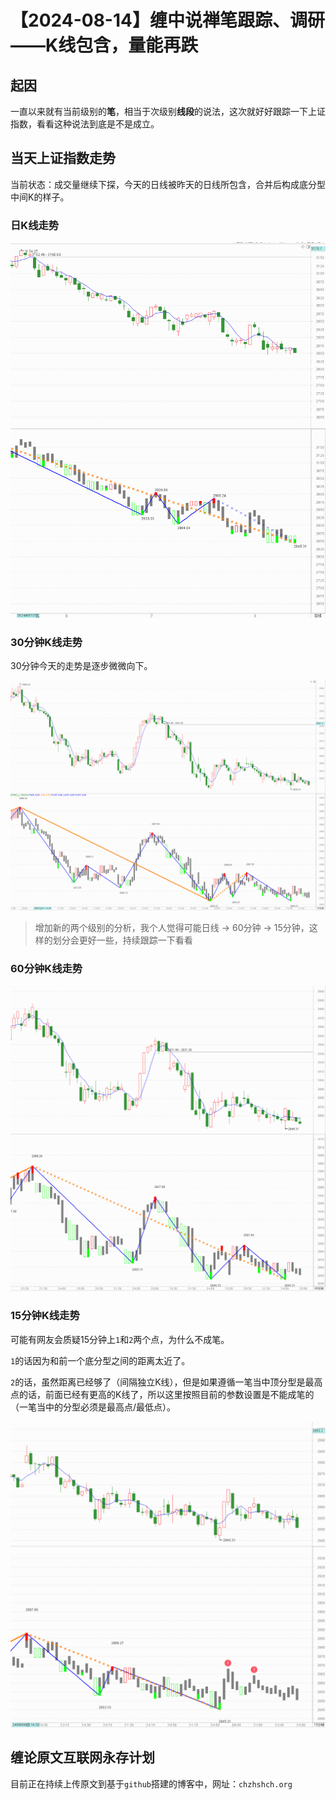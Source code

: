 # 【2024-08-14】缠中说禅笔跟踪、调研——K线包含，量能再跌
## 起因

一直以来就有当前级别的**笔**，相当于次级别**线段**的说法，这次就好好跟踪一下上证指数，看看这种说法到底是不是成立。



## 当天上证指数走势

当前状态：成交量继续下探，今天的日线被昨天的日线所包含，合并后构成底分型中间K的样子。



### 日K线走势

![](day\20240814.png)



### 30分钟K线走势

30分钟今天的走势是逐步微微向下。

![](min30\20240814.png)



> 增加新的两个级别的分析，我个人觉得可能日线 -> 60分钟 -> 15分钟，这样的划分会更好一些，持续跟踪一下看看



### 60分钟K线走势

![](min60\20240814.png)



### 15分钟K线走势

可能有网友会质疑15分钟上`1`和`2`两个点，为什么不成笔。

`1`的话因为和前一个底分型之间的距离太近了。

`2`的话，虽然距离已经够了（间隔独立K线），但是如果遵循一笔当中顶分型是最高点的话，前面已经有更高的K线了，所以这里按照目前的参数设置是不能成笔的（一笔当中的分型必须是最高点/最低点）。



![](min15\20240814.png)





## 缠论原文互联网永存计划

目前正在持续上传原文到基于`github`搭建的博客中，网址：`chzhshch.org`



